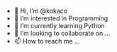 - 👋 Hi, I’m @kokaco
- 👀 I’m interested in Programming
- 🌱 I’m currently learning Python
- 💞️ I’m looking to collaborate on ...
- 📫 How to reach me ...

<!---
kokaco/kokaco is a ✨ special ✨ repository because its `README.md` (this file) appears on your GitHub profile.
You can click the Preview link to take a look at your changes.
--->
